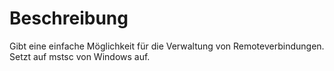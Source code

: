 # Beschreibung
Gibt eine einfache Möglichkeit für die Verwaltung von Remoteverbindungen.
Setzt auf mstsc von Windows auf. 